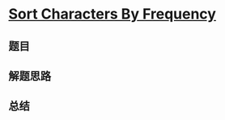 # [Sort Characters By Frequency](https://leetcode.com/problems/sort-characters-by-frequency/)

## 题目


## 解题思路


## 总结


